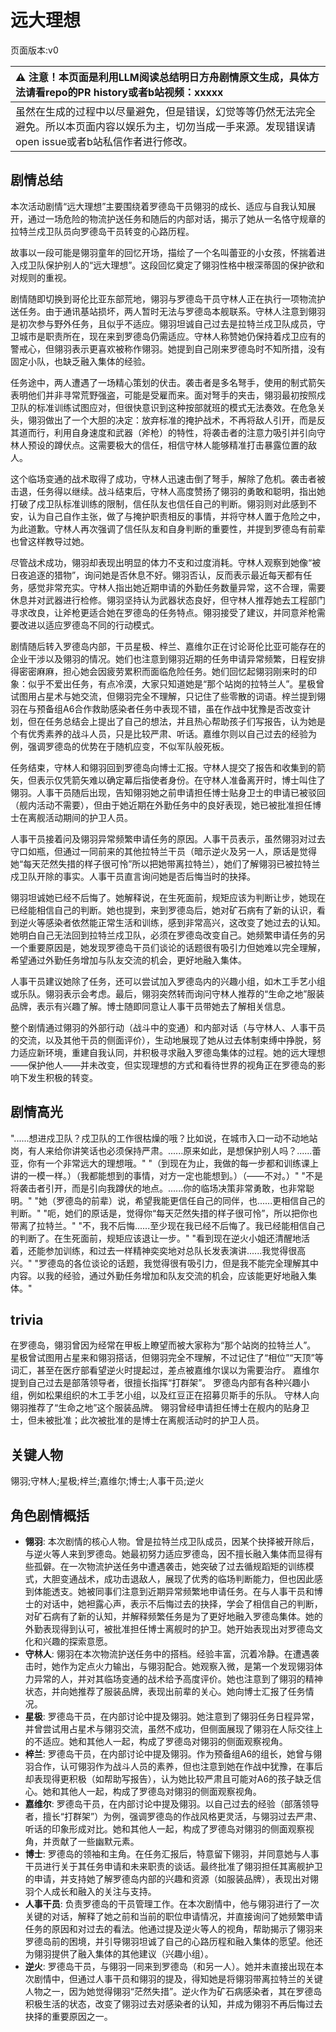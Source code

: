 # 远大理想
页面版本:v0
 

| :warning: 注意！本页面是利用LLM阅读总结明日方舟剧情原文生成，具体方法请看repo的PR history或者b站视频：xxxxx           |
|:----------------------------|
| 虽然在生成的过程中以尽量避免，但是错误，幻觉等等仍然无法完全避免。所以本页面内容以娱乐为主，切勿当成一手来源。发现错误请open issue或者b站私信作者进行修改。|



## 剧情总结
本次活动剧情“远大理想”主要围绕着罗德岛干员翎羽的成长、适应与自我认知展开，通过一场危险的物流护送任务和随后的内部对话，揭示了她从一名恪守规章的拉特兰戍卫队员向罗德岛干员转变的心路历程。

故事以一段可能是翎羽童年的回忆开场，描绘了一个名叫蕾亚的小女孩，怀揣着进入戍卫队保护别人的“远大理想”。这段回忆奠定了翎羽性格中根深蒂固的保护欲和对规则的重视。

剧情随即切换到哥伦比亚东部荒地，翎羽与罗德岛干员守林人正在执行一项物流护送任务。由于通讯基站损坏，两人暂时无法与罗德岛本舰联系。守林人注意到翎羽是初次参与野外任务，且似乎不适应。翎羽坦诚自己过去是拉特兰戍卫队成员，守卫城市是职责所在，现在来到罗德岛仍需适应。守林人称赞她仍保持着戍卫应有的警戒心，但翎羽表示更喜欢被称作翎羽。她提到自己刚来罗德岛时不知所措，没有固定小队，也缺乏融入集体的经验。

任务途中，两人遭遇了一场精心策划的伏击。袭击者是多名弩手，使用的制式箭矢表明他们并非寻常荒野强盗，可能是受雇而来。面对弩手的夹击，翎羽最初按照戍卫队的标准训练试图应对，但很快意识到这种按部就班的模式无法奏效。在危急关头，翎羽做出了一个大胆的决定：放弃标准的掩护战术，不再将敌人引开，而是反其道而行，利用自身速度和武器（斧枪）的特性，将袭击者的注意力吸引并引向守林人预设的蹲伏点。这需要极大的信任，相信守林人能够精准打击暴露位置的敌人。

这个临场变通的战术取得了成功，守林人迅速击倒了弩手，解除了危机。袭击者被击退，任务得以继续。战斗结束后，守林人高度赞扬了翎羽的勇敢和聪明，指出她打破了戍卫队标准训练的限制，信任队友也信任自己的判断。翎羽则对此感到不安，认为自己自作主张，做了与掩护职责相反的事情，并将守林人置于危险之中，为此道歉。守林人再次强调了信任队友和自身判断的重要性，并提到罗德岛有前辈也曾这样教导过她。

尽管战术成功，翎羽却表现出明显的体力不支和过度消耗。守林人观察到她像“被日夜追逐的猎物”，询问她是否休息不好。翎羽否认，反而表示最近每天都有任务，感觉非常充实。守林人指出她近期申请的外勤任务数量异常，这不合理，需要休息并对武器进行检修。翎羽坚持认为武器状态良好，但守林人推荐她去工程部门寻求改良，让斧枪更适合她在罗德岛的任务特点。翎羽接受了建议，并同意斧枪需要改进以适应罗德岛不同的行动模式。

剧情随后转入罗德岛内部，干员星极、梓兰、嘉维尔正在讨论哥伦比亚可能存在的企业干涉以及翎羽的情况。她们也注意到翎羽近期的任务申请异常频繁，日程安排得密密麻麻，担心她会因疲劳累积而面临危险任务。她们回忆起翎羽刚来时的印象：似乎不爱出任务，有点冷漠，大家只知道她是“那个站岗的拉特兰人”。星极曾试图用占星术与她交流，但翎羽完全不理解，只记住了些零散的词语。梓兰提到翎羽在与预备组A6合作救助感染者任务中表现不错，虽在作战中犹豫是否改变计划，但在任务总结会上提出了自己的想法，并且热心帮助孩子们写报告，认为她是个有优秀素养的战斗人员，只是比较严肃、听话。嘉维尔则以自己过去的经验为例，强调罗德岛的优势在于随机应变，不似军队般死板。

任务结束，守林人和翎羽回到罗德岛向博士汇报。守林人提交了报告和收集到的箭矢，但表示仅凭箭矢难以确定幕后指使者身份。在守林人准备离开时，博士叫住了翎羽。人事干员随后出现，告知翎羽她之前申请担任博士贴身卫士的申请已被驳回（舰内活动不需要），但由于她近期在外勤任务中的良好表现，她已被批准担任博士在离舰活动期间的护卫人员。

人事干员接着问及翎羽异常频繁申请任务的原因。人事干员表示，虽然翎羽对过去守口如瓶，但通过一同前来的其他拉特兰干员（暗示逆火及另一人，原话是觉得她“每天茫然失措的样子很可怜”所以把她带离拉特兰），她们了解翎羽已被拉特兰戍卫队开除的事实。人事干员直言询问她是否后悔当时的抉择。

翎羽坦诚她已经不后悔了。她解释说，在生死面前，规矩应该为判断让步，她现在已经能相信自己的判断。她也提到，来到罗德岛后，她对矿石病有了新的认识，看到逆火等感染者依然能正常生活和训练，感到非常高兴，这改变了她过去的认知。她明白自己无法回到拉特兰戍卫队，必须在罗德岛改变自己。她频繁申请任务的另一个重要原因是，她发现罗德岛干员们谈论的话题很有吸引力但她难以完全理解，希望通过外勤任务增加与队友交流的机会，更好地融入集体。

人事干员建议她除了任务，还可以尝试加入罗德岛内的兴趣小组，如木工手艺小组或乐队。翎羽表示会考虑。最后，翎羽突然转而询问守林人推荐的“生命之地”服装品牌，表示有兴趣了解。博士随即同意让人事干员带她去了解相关信息。

整个剧情通过翎羽的外部行动（战斗中的变通）和内部对话（与守林人、人事干员的交流，以及其他干员的侧面评价），生动地展现了她从过去体制束缚中挣脱，努力适应新环境，重建自我认同，并积极寻求融入罗德岛集体的过程。她的远大理想——保护他人——并未改变，但实现理想的方式和看待世界的视角正在罗德岛的影响下发生积极的转变。
## 剧情高光
"......想进戍卫队？戍卫队的工作很枯燥的哦？比如说，在城市入口一动不动地站岗，有人来给你讲笑话也必须保持严肃。......原来如此，是想保护别人吗？......蕾亚，你有一个非常远大的理想哦。"
"（到现在为止，我做的每一步都和训练课上讲的一模一样。）（我都能想到的事情，对方一定也能想到。）（——不对。）"
"不是将袭击者引开，而是引向我蹲伏的地点。......你的临场决策非常勇敢，也非常聪明。"
"她（罗德岛的前辈）说，希望我能更信任自己的同伴，也......更相信自己的判断。"
"呃，她们的原话是，觉得你“每天茫然失措的样子很可怜”，所以把你也带离了拉特兰。"
"不，我不后悔......至少现在我已经不后悔了。我已经能相信自己的判断了。在生死面前，规矩应该退让一步。"
"看到现在逆火小姐还清醒地活着，还能参加训练，和过去一样精神奕奕地对总队长发表演讲......我觉得很高兴。"
"罗德岛的各位谈论的话题，我觉得很有吸引力，但是我不能完全理解其中内容。以我的经验，通过外勤任务增加和队友交流的机会，应该能更好地融入集体。"
## trivia
在罗德岛，翎羽曾因为经常在甲板上瞭望而被大家称为“那个站岗的拉特兰人”。
星极曾试图用占星来和翎羽搭话，但翎羽完全不理解，不过记住了“相位”“天顶”等词汇，甚至在医疗部看望逆火时提起过，差点被嘉维尔误以为需要治疗。
嘉维尔提到自己过去是部落领导者，很擅长指挥“打群架”。
罗德岛内部有各种兴趣小组，例如松果组织的木工手艺小组，以及红豆正在招募贝斯手的乐队。
守林人向翎羽推荐了“生命之地”这个服装品牌。
翎羽曾经申请担任博士在舰内的贴身卫士，但未被批准；此次被批准的是博士在离舰活动时的护卫人员。
## 关键人物
翎羽;守林人;星极;梓兰;嘉维尔;博士;人事干员;逆火
## 角色剧情概括
-   **翎羽**: 本次剧情的核心人物。曾是拉特兰戍卫队成员，因某个抉择被开除后，与逆火等人来到罗德岛。她最初努力适应罗德岛，因不擅长融入集体而显得有些孤僻。在一次物流护送任务中遭遇袭击，她突破了过去循规蹈矩的训练模式，大胆变通战术，成功击退敌人，展现了优秀的临场判断能力，但也因此感到体能透支。她被同事们注意到近期异常频繁地申请任务。在与人事干员和博士的对话中，她袒露心声，表示不后悔过去的抉择，学会了相信自己的判断，对矿石病有了新的认知，并解释频繁任务是为了更好地融入罗德岛集体。她的外勤表现得到认可，被批准担任博士离舰时的护卫。她开始表现出对罗德岛文化和兴趣的探索意愿。
-   **守林人**: 翎羽在本次物流护送任务中的搭档。经验丰富，沉着冷静。在遭遇袭击时，她作为定点火力输出，与翎羽配合。她观察入微，是第一个发现翎羽体力异常的人，并对其临场变通的战术给予高度评价。她也注意到了翎羽的精神状态，并向她推荐了服装品牌，表现出前辈的关心。她向博士汇报了任务情况。
-   **星极**: 罗德岛干员，在内部讨论中提及翎羽。她注意到了翎羽任务日程异常，并曾尝试用占星术与翎羽交流，虽然不成功，但侧面展现了翎羽在人际交往上的不适应。她和其他人一起，构成了罗德岛对翎羽的侧面观察视角。
-   **梓兰**: 罗德岛干员，在内部讨论中提及翎羽。作为预备组A6的组长，她曾与翎羽合作，认可翎羽作为战斗人员的素养，但也注意到她在作战中犹豫，在事后却表现得更积极（如帮助写报告），认为她比较严肃且可能对A6的孩子缺乏信心。她和其他人一起，构成了罗德岛对翎羽的侧面观察视角。
-   **嘉维尔**: 罗德岛干员，在内部讨论中提及翎羽。以自己过去的经验（部落领导者，擅长“打群架”）为例，强调罗德岛的作战风格更灵活，与翎羽过去严肃、听话的印象形成对比。她和其他人一起，构成了罗德岛对翎羽的侧面观察视角，并贡献了一些幽默元素。
-   **博士**: 罗德岛的领袖和主角。在任务汇报后，特意留下翎羽，并同意她与人事干员进行关于其任务申请和未来职责的谈话。最终批准了翎羽担任其离舰护卫的申请，并支持她了解罗德岛内部的兴趣和资源（如服装品牌），表现出对翎羽个人成长和融入的关注与支持。
-   **人事干员**: 负责罗德岛的干员管理工作。在本次剧情中，他与翎羽进行了一次关键的对话，解释了她之前和当前的职位申请情况，并直接询问了她频繁申请任务的原因和对过去的看法。他通过提及逆火等人的视角，帮助揭示了翎羽来罗德岛前的困境，并引导翎羽坦诚了自己的心路历程和融入集体的愿望。他还为翎羽提供了融入集体的其他建议（兴趣小组）。
-   **逆火**: 罗德岛干员，与翎羽一同来到罗德岛（和另一人）。她并未直接出现在本次剧情中，但通过人事干员和翎羽的提及，得知她是将翎羽带离拉特兰的关键人物之一，因为她觉得翎羽“茫然失措”。逆火作为矿石病感染者，其在罗德岛积极生活的状态，改变了翎羽过去对感染者的认知，并成为翎羽不再后悔过去抉择的重要原因之一。